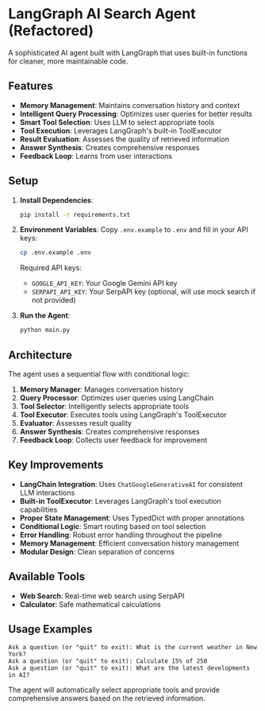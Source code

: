 # LangGraph AI Search Agent (Refactored)

A sophisticated AI agent built with LangGraph that uses built-in functions for cleaner, more maintainable code.

## Features

- **Memory Management**: Maintains conversation history and context
- **Intelligent Query Processing**: Optimizes user queries for better results
- **Smart Tool Selection**: Uses LLM to select appropriate tools
- **Tool Execution**: Leverages LangGraph's built-in ToolExecutor
- **Result Evaluation**: Assesses the quality of retrieved information
- **Answer Synthesis**: Creates comprehensive responses
- **Feedback Loop**: Learns from user interactions

## Setup

1. **Install Dependencies**:
   ```bash
   pip install -r requirements.txt
   ```

2. **Environment Variables**:
   Copy `.env.example` to `.env` and fill in your API keys:
   ```bash
   cp .env.example .env
   ```
   
   Required API keys:
   - `GOOGLE_API_KEY`: Your Google Gemini API key
   - `SERPAPI_API_KEY`: Your SerpAPI key (optional, will use mock search if not provided)

3. **Run the Agent**:
   ```bash
   python main.py
   ```

## Architecture

The agent uses a sequential flow with conditional logic:

1. **Memory Manager**: Manages conversation history
2. **Query Processor**: Optimizes user queries using LangChain
3. **Tool Selector**: Intelligently selects appropriate tools
4. **Tool Executor**: Executes tools using LangGraph's ToolExecutor
5. **Evaluator**: Assesses result quality
6. **Answer Synthesis**: Creates comprehensive responses
7. **Feedback Loop**: Collects user feedback for improvement

## Key Improvements

- **LangChain Integration**: Uses `ChatGoogleGenerativeAI` for consistent LLM interactions
- **Built-in ToolExecutor**: Leverages LangGraph's tool execution capabilities
- **Proper State Management**: Uses TypedDict with proper annotations
- **Conditional Logic**: Smart routing based on tool selection
- **Error Handling**: Robust error handling throughout the pipeline
- **Memory Management**: Efficient conversation history management
- **Modular Design**: Clean separation of concerns

## Available Tools

- **Web Search**: Real-time web search using SerpAPI
- **Calculator**: Safe mathematical calculations

## Usage Examples

```
Ask a question (or "quit" to exit): What is the current weather in New York?
Ask a question (or "quit" to exit): Calculate 15% of 250
Ask a question (or "quit" to exit): What are the latest developments in AI?
```

The agent will automatically select appropriate tools and provide comprehensive answers based on the retrieved information.